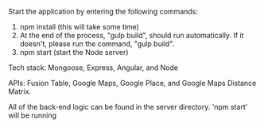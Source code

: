 Start the application by entering the following commands:
1) npm install (this will take some time)
2) At the end of the process, "gulp build", should run automatically. If it doesn't, please run the command, "gulp build".
3) npm start (start the Node server)

Tech stack:
Mongoose, Express, Angular, and Node

APIs:
Fusion Table, Google Maps, Google Place, and Google Maps Distance Matrix.

All of the back-end logic can be found in the server directory. 
'npm start' will be running